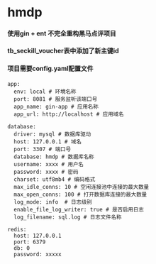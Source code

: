 # hmdp

#### 使用gin + ent 不完全重构黑马点评项目

#### tb_seckill_voucher表中添加了新主键id
#### 项目需要config.yaml配置文件
``` 
app:
  env: local # 环境名称
  port: 8081 # 服务监听该端口号
  app_name: gin-app # 应用名称
  app_url: http://localhost # 应用域名

database:
  driver: mysql # 数据库驱动
  host: 127.0.0.1 # 域名
  port: 3307 # 端口号
  database: hmdp # 数据库名称
  username: xxxx # 用户名
  password: xxxx # 密码
  charset: utf8mb4 # 编码格式
  max_idle_conns: 10 # 空闲连接池中连接的最大数量
  max_open_conns: 100 # 打开数据库连接的最大数量
  log_mode: info  # 日志级别
  enable_file_log_writer: true # 是否启用日志
  log_filename: sql.log # 日志文件名称

redis:
  host: 127.0.0.1
  port: 6379
  db: 0
  password: xxxxx
